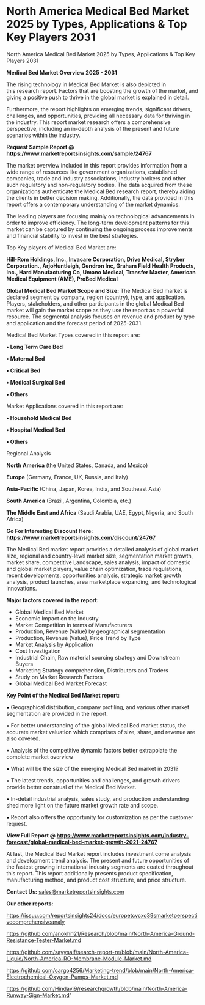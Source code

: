 # North America Medical Bed Market 2025 by Types, Applications & Top Key Players 2031
North America Medical Bed Market 2025 by Types, Applications & Top Key Players 2031

<Strong> Medical Bed Market Overview 2025 - 2031</strong>

The rising technology in Medical Bed Market is also depicted in this research report. Factors that are boosting the growth of the market, and giving a positive push to thrive in the global market is explained in detail.

Furthermore, the report highlights on emerging trends, significant drivers, challenges, and opportunities, providing all necessary data for thriving in the industry. This report market research offers a comprehensive perspective, including an in-depth analysis of the present and future scenarios within the industry.

<strong>Request Sample Report @ <a href=https://www.marketreportsinsights.com/sample/24767>https://www.marketreportsinsights.com/sample/24767</a></strong>

The market overview included in this report provides information from a wide range of resources like government organizations, established companies, trade and industry associations, industry brokers and other such regulatory and non-regulatory bodies. The data acquired from these organizations authenticate the Medical Bed research report, thereby aiding the clients in better decision making. Additionally, the data provided in this report offers a contemporary understanding of the market dynamics.

The leading players are focusing mainly on technological advancements in order to improve efficiency. The long-term development patterns for this market can be captured by continuing the ongoing process improvements and financial stability to invest in the best strategies.

Top Key players of Medical Bed Market are:

<strong>Hill-Rom Holdings, Inc., Invacare Corporation, Drive Medical, Stryker Corporation., ArjoHuntleigh, Gendron Inc, Graham Field Health Products, Inc., Hard Manufacturing Co, Umano Medical, Transfer Master, American Medical Equipment (AME), ProBed Medical</strong>

<strong><b>Global Medical Bed Market Scope and Size:</b></strong>
The Medical Bed market is declared segment by company, region (country), type, and application. Players, stakeholders, and other participants in the global Medical Bed market will gain the market scope as they use the report as a powerful resource. The segmental analysis focuses on revenue and product by type and application and the forecast period of 2025-2031.

Medical Bed Market Types covered in this report are:

<strong>• Long Term Care Bed

• Maternal Bed

• Critical Bed

• Medical Surgical Bed

• Others</strong>

Market Applications covered in this report are:

<strong>• Household Medical Bed

• Hospital Medical Bed

• Others</strong> 

Regional Analysis

<strong>North America</strong> (the United States, Canada, and Mexico)

<strong>Europe</strong> (Germany, France, UK, Russia, and Italy)

<strong>Asia-Pacific</strong> (China, Japan, Korea, India, and Southeast Asia)

<strong>South America</strong> (Brazil, Argentina, Colombia, etc.)

<strong>The Middle East and Africa</strong> (Saudi Arabia, UAE, Egypt, Nigeria, and South Africa)

<strong>Go For Interesting Discount Here: <a href=https://www.marketreportsinsights.com/discount/24767>https://www.marketreportsinsights.com/discount/24767</a></strong>

The Medical Bed market report provides a detailed analysis of global market size, regional and country-level market size, segmentation market growth, market share, competitive Landscape, sales analysis, impact of domestic and global market players, value chain optimization, trade regulations, recent developments, opportunities analysis, strategic market growth analysis, product launches, area marketplace expanding, and technological innovations.

<strong><b>Major factors covered in the report:</b></strong>
<ul>
  <li>Global Medical Bed Market </li>
  <li>Economic Impact on the Industry</li>
  <li>Market Competition in terms of Manufacturers</li>
  <li>Production, Revenue (Value) by geographical segmentation</li>
  <li>Production, Revenue (Value), Price Trend by Type</li>
  <li>Market Analysis by Application</li>
  <li>Cost Investigation</li>
  <li>Industrial Chain, Raw material sourcing strategy and Downstream Buyers</li>
  <li>Marketing Strategy comprehension, Distributors and Traders</li>
  <li>Study on Market Research Factors</li>
  <li>Global Medical Bed Market Forecast</li>
</ul>

<strong><b>Key Point of the Medical Bed Market report:</b></strong>

• Geographical distribution, company profiling, and various other market segmentation are provided in the report.

• For better understanding of the global Medical Bed market status, the accurate market valuation which comprises of size, share, and revenue are also covered.

• Analysis of the competitive dynamic factors better extrapolate the complete market overview

• What will be the size of the emerging Medical Bed market in 2031?

• The latest trends, opportunities and challenges, and growth drivers provide better construal of the Medical Bed Market.

• In-detail industrial analysis, sales study, and production understanding shed more light on the future market growth rate and scope.

• Report also offers the opportunity for customization as per the customer request.

<strong><b>View Full Report @ <a href=https://www.marketreportsinsights.com/industry-forecast/global-medical-bed-market-growth-2021-24767>https://www.marketreportsinsights.com/industry-forecast/global-medical-bed-market-growth-2021-24767</a></b></strong>


At last, the Medical Bed Market report includes investment come analysis and development trend analysis. The present and future opportunities of the fastest growing international industry segments are coated throughout this report. This report additionally presents product specification, manufacturing method, and product cost structure, and price structure.

<strong>Contact Us:</strong>
sales@marketreportsinsights.com

<strong>Our other reports:</strong>

<a href=https://issuu.com/reportsinsights24/docs/europetcvcxo39smarketperspectivecomprehensiveanaly>https://issuu.com/reportsinsights24/docs/europetcvcxo39smarketperspectivecomprehensiveanaly</a>

<a href=https://github.com/anokhi121/Research/blob/main/North-America-Ground-Resistance-Tester-Market.md>https://github.com/anokhi121/Research/blob/main/North-America-Ground-Resistance-Tester-Market.md</a>

<a href=https://github.com/sayysaif/search-report-re/blob/main/North-America-Liquid/North-America-RO-Membrane-Module-Market.md>https://github.com/sayysaif/search-report-re/blob/main/North-America-Liquid/North-America-RO-Membrane-Module-Market.md</a>

<a href=https://github.com/cargo4256/Marketing-trend/blob/main/North-America-Electrochemical-Oxygen-Pumps-Market.md>https://github.com/cargo4256/Marketing-trend/blob/main/North-America-Electrochemical-Oxygen-Pumps-Market.md</a>

<a href=https://github.com/Hindavi9/researchgrowth/blob/main/North-America-Runway-Sign-Market.md>https://github.com/Hindavi9/researchgrowth/blob/main/North-America-Runway-Sign-Market.md</a>"
